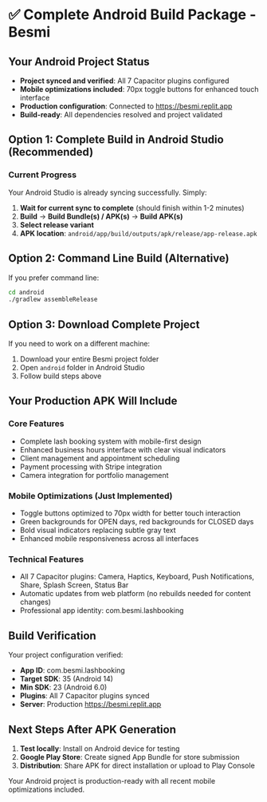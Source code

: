 # ✅ Complete Android Build Package - Besmi

## Your Android Project Status
- **Project synced and verified**: All 7 Capacitor plugins configured
- **Mobile optimizations included**: 70px toggle buttons for enhanced touch interface
- **Production configuration**: Connected to https://besmi.replit.app
- **Build-ready**: All dependencies resolved and project validated

## Option 1: Complete Build in Android Studio (Recommended)

### Current Progress
Your Android Studio is already syncing successfully. Simply:
1. **Wait for current sync to complete** (should finish within 1-2 minutes)
2. **Build** → **Build Bundle(s) / APK(s)** → **Build APK(s)**
3. **Select release variant**
4. **APK location**: `android/app/build/outputs/apk/release/app-release.apk`

## Option 2: Command Line Build (Alternative)

If you prefer command line:
```bash
cd android
./gradlew assembleRelease
```

## Option 3: Download Complete Project

If you need to work on a different machine:
1. Download your entire Besmi project folder
2. Open `android` folder in Android Studio
3. Follow build steps above

## Your Production APK Will Include

### Core Features
- Complete lash booking system with mobile-first design
- Enhanced business hours interface with clear visual indicators
- Client management and appointment scheduling
- Payment processing with Stripe integration
- Camera integration for portfolio management

### Mobile Optimizations (Just Implemented)
- Toggle buttons optimized to 70px width for better touch interaction
- Green backgrounds for OPEN days, red backgrounds for CLOSED days
- Bold visual indicators replacing subtle gray text
- Enhanced mobile responsiveness across all interfaces

### Technical Features
- All 7 Capacitor plugins: Camera, Haptics, Keyboard, Push Notifications, Share, Splash Screen, Status Bar
- Automatic updates from web platform (no rebuilds needed for content changes)
- Professional app identity: com.besmi.lashbooking

## Build Verification

Your project configuration verified:
- **App ID**: com.besmi.lashbooking
- **Target SDK**: 35 (Android 14)
- **Min SDK**: 23 (Android 6.0)
- **Plugins**: All 7 Capacitor plugins synced
- **Server**: Production https://besmi.replit.app

## Next Steps After APK Generation

1. **Test locally**: Install on Android device for testing
2. **Google Play Store**: Create signed App Bundle for store submission
3. **Distribution**: Share APK for direct installation or upload to Play Console

Your Android project is production-ready with all recent mobile optimizations included.